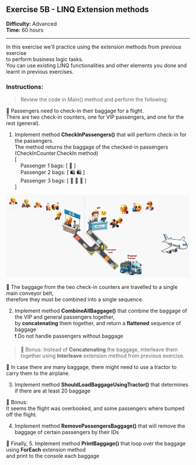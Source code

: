 ## Exercise 5B - LINQ Extension methods

**Difficulty:** Advanced  
**Time:** 60 hours  
___
In this exercise we'll practice using the extension methods from previous exercise  
to perform business logic tasks.  
You can use existing LINQ functionalities and other elements you done and learnt in previous exercises.  

### Instructions:  
> Review the code in Main() method and perform the following:

&#x1F4D1; Passengers need to check-in their baggage for a flight.  
There are two check-in counters, one for VIP passengers, and one for the rest (general).  
1. Implement method **CheckInPassengers()** that will perform check-in for the passengers.  
   The method returns the baggage of the checked-in passengers (CheckInCounter.CheckIn method)  
   [  
   &nbsp;&nbsp;&nbsp;&nbsp;Passenger 1 bags: [ &#x1F45C; ]  
   &nbsp;&nbsp;&nbsp;&nbsp;Passenger 2 bags: [ &#x1F6CD; &#x1F6CD; ]  
   &nbsp;&nbsp;&nbsp;&nbsp;Passenger 3 bags: [ &#x1F9F3; &#x1F9F3; &#x1F381; ]  
   ]

![image](airport.png)

&#x1F4D1; The baggage from the two check-in counters are travelled to a single main conveyor belt,  
therefore they must be combined into a single sequence.

2. Implement method **CombineAllBaggage()** that combine the baggage of the VIP and general passengers together,  
   by **concatenating** them together, and return a **flattened** sequence of baggage  
   &#x2757; Do not handle passengers without baggage



> &#x1F381; Bonus: Instead of **Concatenating** the baggage, interleave them together using **Interleave** extension method from previous exercise.

&#x1F4D1; In case there are many baggage, there might need to use a tractor to carry them to the airplane.

3. Implement method **ShouldLoadBaggageUsingTractor()** that determines if there are at least 20 baggage

&#x1F381; Bonus:   
It seems the flight was overbooked, and some passengers where bumped off the flight.  

4. Implement method **RemovePassengersBaggage()** that will remove the baggage of certain passengers by their IDs  

&#x1F4D1; Finally,
5. Implement method **PrintBaggage()** that loop over the baggage using **ForEach** extension method  
   and print to the console each baggage  

